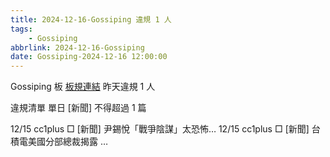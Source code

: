 ```yaml
---
title: 2024-12-16-Gossiping 違規 1 人
tags:
    - Gossiping
abbrlink: 2024-12-16-Gossiping
date: Gossiping-2024-12-16 12:00:00
---
```

Gossiping 板 [板規連結](https://www.ptt.cc/bbs/Gossiping/M.1637425085.A.07D.html)
昨天違規 1 人
<!-- more -->

違規清單
單日 [新聞] 不得超過 1 篇

12/15 cc1plus □ [新聞] 尹錫悅「戰爭陰謀」太恐怖…
12/15 cc1plus □ [新聞] 台積電美國分部總裁揭露 …